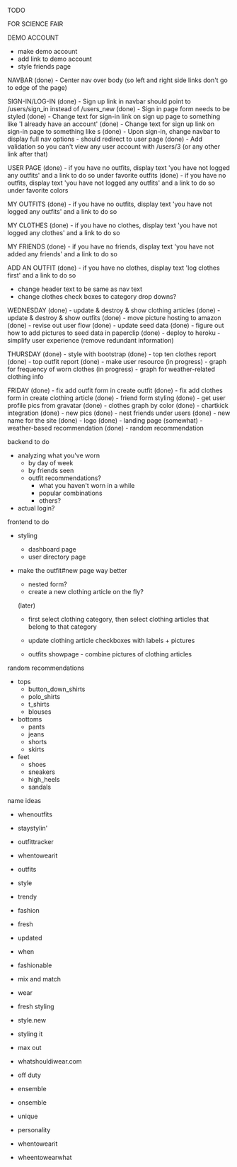 TODO 

FOR SCIENCE FAIR

DEMO ACCOUNT
  - make demo account
  - add link to demo account
  - style friends page

NAVBAR
  (done) - Center nav over body (so left and right side links don't go to edge of the page)

SIGN-IN/LOG-IN
  (done) - Sign up link in navbar should point to /users/sign_in instead of /users_new
  (done) - Sign in page form needs to be styled
  (done) - Change text for sign-in link on sign up page to something like 'I already have an account'
  (done) - Change text for sign up link on sign-in page to something like s
  (done) - Upon sign-in, change navbar to display full nav options
    - should redirect to user page
  (done) - Add validation so you can't view any user account with /users/3 (or any other link after that)

USER PAGE
  (done) - if you have no outfits, display text 'you have not logged any outfits' and a link to do so under favorite outfits
  (done) - if you have no outfits, display text 'you have not logged any outfits' and a link to do so under favorite colors

MY OUTFITS
  (done) - if you have no outfits, display text 'you have not logged any outfits' and a link to do so 

MY CLOTHES
  (done) - if you have no clothes, display text 'you have not logged any clothes' and a link to do so 

MY FRIENDS
  (done) - if you have no friends, display text 'you have not added any friends' and a link to do so 

ADD AN OUTFIT
  (done) - if you have no clothes, display text 'log clothes first' and a link to do so 
  - change header text to be same as nav text
  - change clothes check boxes to category drop downs?


  
WEDNESDAY
 (done) - update & destroy & show clothing articles
 (done) - update & destroy & show outfits
 (done) - move picture hosting to amazon
 (done) - revise out user flow
 (done) - update seed data 
 (done) - figure out how to add pictures to seed data in paperclip
 (done) - deploy to heroku
        - simplify user experience (remove redundant information)

THURSDAY
  (done) - style with bootstrap
  (done) - top ten clothes report
  (done) - top outfit report
  (done) - make user resource
  (in progress) - graph for frequency of worn clothes
  (in progress) - graph for weather-related clothing info

FRIDAY
  (done) - fix add outfit form in create outfit
  (done) - fix add clothes form in create clothing article 
  (done) - friend form styling
  (done) - get user profile pics from gravatar
  (done) - clothes graph by color
  (done) - chartkick integration
  (done) - new pics
  (done) - nest friends under users
  (done) - new name for the site
  (done) - logo
  (done) - landing page
  (somewhat) - weather-based recommendation
  (done) - random recommendation

  backend to do
  - analyzing what you've worn
    - by day of week
    - by friends seen
    - outfit recommendations?
      - what you haven't worn in a while
      - popular combinations
      - others?
  - actual login?
  
  frontend to do
  - styling 
    - dashboard page
    - user directory page

- make the outfit#new page way better
  - nested form?
  - create a new clothing article on the fly?

  (later)
    - first select clothing category, then select clothing articles that belong to that 
  category


    - update clothing article checkboxes with labels + pictures
    - outfits showpage - combine pictures of clothing articles

random recommendations
  - tops
    - button_down_shirts
    - polo_shirts
    - t_shirts
    - blouses
  - bottoms
    - pants
    - jeans
    - shorts
    - skirts
  - feet
    - shoes
    - sneakers
    - high_heels
    - sandals

name ideas

- whenoutfits
- staystylin'
- outfittracker
- whentowearit

- outfits
- style
- trendy
- fashion
- fresh
- updated
- when
- fashionable
- mix and match
- wear
- fresh styling
- style.new
- styling it
- max out
- whatshouldiwear.com
- off duty
- ensemble
- onsemble
- unique
- personality
- whentowearit
- wheentowearwhat